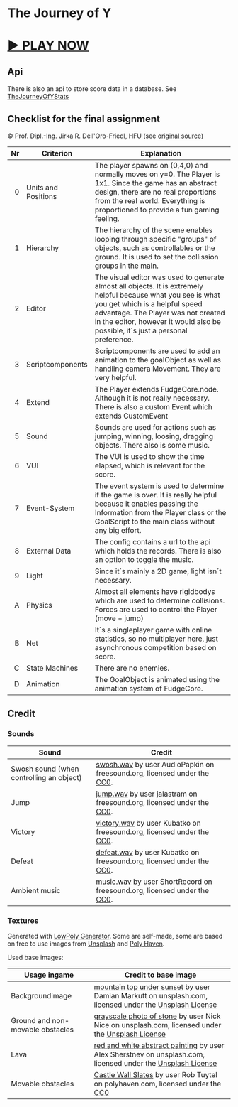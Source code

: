 # The Journey of Y
# [▶ PLAY NOW](https://aljoshavieth.github.io/Prima/projects/TheJourneyOfY/index.html)

## Api
There is also an api to store score data in a database. See [TheJourneyOfYStats](https://github.com/AljoshaVieth/Prima/tree/main/projects/TheJourneyOfYStats)
## Checklist for the final assignment
© Prof. Dipl.-Ing. Jirka R. Dell'Oro-Friedl, HFU
(see [original source](https://github.com/JirkaDellOro/Prima/tree/f46e313f9068cbb88995b2c279d2f5296488def5))

|  Nr | Criterion           | Explanation                                                                                                                                                                                                                                                               |
|----:|---------------------|---------------------------------------------------------------------------------------------------------------------------------------------------------------------------------------------------------------------------------------------------------------------------|
|   0 | Units and Positions | The player spawns on (0,4,0) and normally moves on y=0. The Player is 1x1. Since the game has an abstract design, there are no real proportions from the real world. Everything is proportioned to provide a fun gaming feeling.                                          |
|   1 | Hierarchy           | The hierarchy of the scene enables looping through specific "groups" of objects, such as controllables or the ground. It is used to set the collission groups in the main.                                                                                                |
|   2 | Editor              | The visual editor was used to generate almost all objects. It is extremely helpful because what you see is what you get which is a helpful speed advantage. The Player was not created in the editor, however it would also be possible, it´s just a personal preference. |
|   3 | Scriptcomponents    | Scriptcomponents are used to add an animation to the goalObject as well as handling camera Movement. They are very helpful.                                                                                                                                               |
|   4 | Extend              | The Player extends FudgeCore.node. Although it is not really necessary. There is also a custom Event which extends CustomEvent                                                                                                                                            |
|   5 | Sound               | Sounds are used for actions such as jumping, winning, loosing, dragging objects. There also is some music.                                                                                                                                                                |
|   6 | VUI                 | The VUI is used to show the time elapsed, which is relevant for the score.                                                                                                                                                                                                |
|   7 | Event-System        | The event system is used to determine if the game is over. It is really helpful because it enables passing the Information from the Player class or the GoalScript to the main class without any big effort.                                                              |
|   8 | External Data       | The config contains a url to the api which holds the records. There is also an option to toggle the music.                                                                                                                                                                |
|   9 | Light               | Since it´s mainly a 2D game, light isn´t necessary.                                                                                                                                                                                                                       |
|   A | Physics             | Almost all elements have rigidbodys which are used to determine collisions. Forces are used to control the Player (move + jump)                                                                                                                                           |
|   B | Net                 | It´s a singleplayer game with online statistics, so no multiplayer here, just asynchronous competition based on score.                                                                                                                                                    |
|   C | State Machines      | There are no enemies.                                                                                                                                                                                                                                                     |
|   D | Animation           | The GoalObject is animated using the animation system of FudgeCore.                                                                                                                                                                                                       |

## Credit
### Sounds
| Sound                                    | Credit                                                                                                                                                                                   |
|------------------------------------------|------------------------------------------------------------------------------------------------------------------------------------------------------------------------------------------|
| Swosh sound (when controlling an object) | [swosh.wav](https://freesound.org/people/AudioPapkin/sounds/444644/) by user AudioPapkin on freesound.org, licensed under the [CC0](https://creativecommons.org/publicdomain/zero/1.0/). |
| Jump                                     | [jump.wav](https://freesound.org/people/jalastram/sounds/386614/) by user jalastram on freesound.org, licensed under the [CC0](https://creativecommons.org/publicdomain/zero/1.0/).      |
| Victory                                  | [victory.wav](https://freesound.org/people/Kubatko/sounds/336725/) by user Kubatko on freesound.org, licensed under the [CC0](https://creativecommons.org/publicdomain/zero/1.0/).       |
| Defeat                                   | [defeat.wav](https://freesound.org/people/Kubatko/sounds/196584/) by user Kubatko on freesound.org, licensed under the [CC0](https://creativecommons.org/publicdomain/zero/1.0/).        |
| Ambient music                            | [music.wav](https://freesound.org/people/ShortRecord/sounds/522589/) by user ShortRecord on freesound.org, licensed under the [CC0](https://creativecommons.org/publicdomain/zero/1.0/). |

### Textures
Generated with [LowPoly Generator](https://cojdev.github.io/lowpoly/). Some are self-made, some are based on free to use images from [Unsplash](https://unsplash.com) and [Poly Haven](https://polyhaven.com). 

Used base images:

| Usage ingame                                    | Credit to base image                                                                                                                                                                                  |
|------------------------------------------|------------------------------------------------------------------------------------------------------------------------------------------------------------------------------------------|
| Backgroundimage | [mountain top under sunset](https://unsplash.com/photos/8uXthE3xeBI) by user Damian Markutt on unsplash.com, licensed under the [Unsplash License](https://unsplash.com/license)|
| Ground and non-movable obstacles| [grayscale photo of stone](https://unsplash.com/photos/gPm8h3DS1s4) by user Nick Nice on unsplash.com, licensed under the [Unsplash License](https://unsplash.com/license)|
| Lava |  [red and white abstract painting](https://unsplash.com/photos/IdXJIxj6VfU) by user Alex Sherstnev on unsplash.com, licensed under the [Unsplash License](https://unsplash.com/license)|
| Movable obstacles | [Castle Wall Slates](https://polyhaven.com/a/castle_wall_slates) by user Rob Tuytel on polyhaven.com, licensed under the [CC0](https://polyhaven.com/license)|
